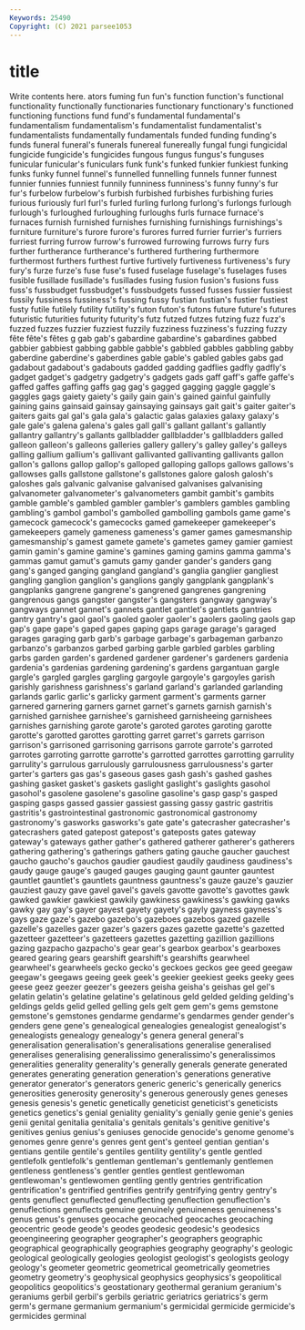 ```yaml
---
Keywords: 25490
Copyright: (C) 2021 parsee1053
---
```


# title

Write contents here.
ators fuming
fun fun's function function's functional functionality functionally functionaries functionary functionary's
functioned functioning functions fund fund's fundamental fundamental's fundamentalism fundamentalism's fundamentalist
fundamentalist's fundamentalists fundamentally fundamentals funded funding funding's funds funeral funeral's
funerals funereal funereally fungal fungi fungicidal fungicide fungicide's fungicides fungous
fungus fungus's funguses funicular funicular's funiculars funk funk's funked funkier
funkiest funking funks funky funnel funnel's funnelled funnelling funnels funner
funnest funnier funnies funniest funnily funniness funniness's funny funny's fur
fur's furbelow furbelow's furbish furbished furbishes furbishing furies furious furiously
furl furl's furled furling furlong furlong's furlongs furlough furlough's furloughed
furloughing furloughs furls furnace furnace's furnaces furnish furnished furnishes furnishing
furnishings furnishings's furniture furniture's furore furore's furores furred furrier furrier's
furriers furriest furring furrow furrow's furrowed furrowing furrows furry furs
further furtherance furtherance's furthered furthering furthermore furthermost furthers furthest furtive
furtively furtiveness furtiveness's fury fury's furze furze's fuse fuse's fused
fuselage fuselage's fuselages fuses fusible fusillade fusillade's fusillades fusing fusion
fusion's fusions fuss fuss's fussbudget fussbudget's fussbudgets fussed fusses fussier
fussiest fussily fussiness fussiness's fussing fussy fustian fustian's fustier fustiest
fusty futile futilely futility futility's futon futon's futons future future's
futures futuristic futurities futurity futurity's futz futzed futzes futzing fuzz
fuzz's fuzzed fuzzes fuzzier fuzziest fuzzily fuzziness fuzziness's fuzzing fuzzy
fête fête's fêtes g gab gab's gabardine gabardine's gabardines gabbed
gabbier gabbiest gabbing gabble gabble's gabbled gabbles gabbling gabby gaberdine
gaberdine's gaberdines gable gable's gabled gables gabs gad gadabout gadabout's
gadabouts gadded gadding gadflies gadfly gadfly's gadget gadget's gadgetry gadgetry's
gadgets gads gaff gaff's gaffe gaffe's gaffed gaffes gaffing gaffs
gag gag's gagged gagging gaggle gaggle's gaggles gags gaiety gaiety's
gaily gain gain's gained gainful gainfully gaining gains gainsaid gainsay
gainsaying gainsays gait gait's gaiter gaiter's gaiters gaits gal gal's
gala gala's galactic galas galaxies galaxy galaxy's gale gale's galena
galena's gales gall gall's gallant gallant's gallantly gallantry gallantry's gallants
gallbladder gallbladder's gallbladders galled galleon galleon's galleons galleries gallery gallery's
galley galley's galleys galling gallium gallium's gallivant gallivanted gallivanting gallivants
gallon gallon's gallons gallop gallop's galloped galloping gallops gallows gallows's
gallowses galls gallstone gallstone's gallstones galore galosh galosh's galoshes gals
galvanic galvanise galvanised galvanises galvanising galvanometer galvanometer's galvanometers gambit gambit's
gambits gamble gamble's gambled gambler gambler's gamblers gambles gambling gambling's
gambol gambol's gambolled gambolling gambols game game's gamecock gamecock's gamecocks
gamed gamekeeper gamekeeper's gamekeepers gamely gameness gameness's gamer games gamesmanship
gamesmanship's gamest gamete gamete's gametes gamey gamier gamiest gamin gamin's
gamine gamine's gamines gaming gamins gamma gamma's gammas gamut gamut's
gamuts gamy gander gander's ganders gang gang's ganged ganging gangland
gangland's ganglia ganglier gangliest gangling ganglion ganglion's ganglions gangly gangplank
gangplank's gangplanks gangrene gangrene's gangrened gangrenes gangrening gangrenous gangs gangster
gangster's gangsters gangway gangway's gangways gannet gannet's gannets gantlet gantlet's
gantlets gantries gantry gantry's gaol gaol's gaoled gaoler gaoler's gaolers
gaoling gaols gap gap's gape gape's gaped gapes gaping gaps
garage garage's garaged garages garaging garb garb's garbage garbage's garbageman
garbanzo garbanzo's garbanzos garbed garbing garble garbled garbles garbling garbs
garden garden's gardened gardener gardener's gardeners gardenia gardenia's gardenias gardening
gardening's gardens gargantuan gargle gargle's gargled gargles gargling gargoyle gargoyle's
gargoyles garish garishly garishness garishness's garland garland's garlanded garlanding garlands
garlic garlic's garlicky garment garment's garments garner garnered garnering garners
garnet garnet's garnets garnish garnish's garnished garnishee garnishee's garnisheed garnisheeing
garnishees garnishes garnishing garote garote's garoted garotes garoting garotte garotte's
garotted garottes garotting garret garret's garrets garrison garrison's garrisoned garrisoning
garrisons garrote garrote's garroted garrotes garroting garrotte garrotte's garrotted garrottes
garrotting garrulity garrulity's garrulous garrulously garrulousness garrulousness's garter garter's garters
gas gas's gaseous gases gash gash's gashed gashes gashing gasket
gasket's gaskets gaslight gaslight's gaslights gasohol gasohol's gasolene gasolene's gasoline
gasoline's gasp gasp's gasped gasping gasps gassed gassier gassiest gassing
gassy gastric gastritis gastritis's gastrointestinal gastronomic gastronomical gastronomy gastronomy's gasworks
gasworks's gate gate's gatecrasher gatecrasher's gatecrashers gated gatepost gatepost's gateposts
gates gateway gateway's gateways gather gather's gathered gatherer gatherer's gatherers
gathering gathering's gatherings gathers gating gauche gaucher gauchest gaucho gaucho's
gauchos gaudier gaudiest gaudily gaudiness gaudiness's gaudy gauge gauge's gauged
gauges gauging gaunt gaunter gauntest gauntlet gauntlet's gauntlets gauntness gauntness's
gauze gauze's gauzier gauziest gauzy gave gavel gavel's gavels gavotte
gavotte's gavottes gawk gawked gawkier gawkiest gawkily gawkiness gawkiness's gawking
gawks gawky gay gay's gayer gayest gayety gayety's gayly gayness
gayness's gays gaze gaze's gazebo gazebo's gazeboes gazebos gazed gazelle
gazelle's gazelles gazer gazer's gazers gazes gazette gazette's gazetted gazetteer
gazetteer's gazetteers gazettes gazetting gazillion gazillions gazing gazpacho gazpacho's gear
gear's gearbox gearbox's gearboxes geared gearing gears gearshift gearshift's gearshifts
gearwheel gearwheel's gearwheels gecko gecko's geckoes geckos gee geed geegaw
geegaw's geegaws geeing geek geek's geekier geekiest geeks geeky gees
geese geez geezer geezer's geezers geisha geisha's geishas gel gel's
gelatin gelatin's gelatine gelatine's gelatinous geld gelded gelding gelding's geldings
gelds gelid gelled gelling gels gelt gem gem's gems gemstone
gemstone's gemstones gendarme gendarme's gendarmes gender gender's genders gene gene's
genealogical genealogies genealogist genealogist's genealogists genealogy genealogy's genera general general's
generalisation generalisation's generalisations generalise generalised generalises generalising generalissimo generalissimo's generalissimos
generalities generality generality's generally generals generate generated generates generating generation
generation's generations generative generator generator's generators generic generic's generically generics
generosities generosity generosity's generous generously genes geneses genesis genesis's genetic
genetically geneticist geneticist's geneticists genetics genetics's genial geniality geniality's genially
genie genie's genies genii genital genitalia genitalia's genitals genitals's genitive
genitive's genitives genius genius's geniuses genocide genocide's genome genome's genomes
genre genre's genres gent gent's genteel gentian gentian's gentians gentile
gentile's gentiles gentility gentility's gentle gentled gentlefolk gentlefolk's gentleman gentleman's
gentlemanly gentlemen gentleness gentleness's gentler gentles gentlest gentlewoman gentlewoman's gentlewomen
gentling gently gentries gentrification gentrification's gentrified gentrifies gentrify gentrifying gentry
gentry's gents genuflect genuflected genuflecting genuflection genuflection's genuflections genuflects genuine
genuinely genuineness genuineness's genus genus's genuses geocache geocached geocaches geocaching
geocentric geode geode's geodes geodesic geodesic's geodesics geoengineering geographer geographer's
geographers geographic geographical geographically geographies geography geography's geologic geological geologically
geologies geologist geologist's geologists geology geology's geometer geometric geometrical geometrically
geometries geometry geometry's geophysical geophysics geophysics's geopolitical geopolitics geopolitics's geostationary
geothermal geranium geranium's geraniums gerbil gerbil's gerbils geriatric geriatrics geriatrics's
germ germ's germane germanium germanium's germicidal germicide germicide's germicides germinal
